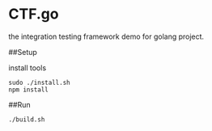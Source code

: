 CTF.go
===

the integration testing framework demo for golang project.

##Setup

install tools

```
sudo ./install.sh
npm install

```


##Run

```
./build.sh

```



